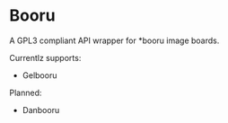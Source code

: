 # Booru
A GPL3 compliant API wrapper for *booru image boards.

Currentlz supports:
* Gelbooru

Planned: 
* Danbooru
